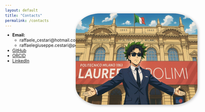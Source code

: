 ```yaml
---
layout: default
title: "Contacts"
permalink: /contacts
---
```


<style>
  .page-img {
    position: fixed;
    top: 100px;
    right: 100px;
    height: 300px;
    width: 400px;
    border-radius: 20%; /* Optional: makes the picture round */
    box-shadow: 2px 2px 10px rgba(0, 0, 0, 0.3); /* Optional: adds a shadow effect */
  }
</style>

<section id="contact">
  <img src="/assets/images/msc.jpg" alt="Cornell University" class="page-img">
  <ul>
    <li><strong>Email:</strong> 
    <ul>
    <li>raffaele_cestari@hotmail.com</li>
    <li>raffaelegiuseppe.cestari@polimi.it</li>
    </ul></li>
    <li><a href="https://github.com/RaffaeleGiuseppeCestari">GitHub</a></li>
    <li><a href="https://orcid.org/0009-0000-5948-0254">ORCID</a></li>
    <li><a href="https://www.linkedin.com/in/raffaele-giuseppe-cestari/">LinkedIn</a></li>
  </ul>
</section>
